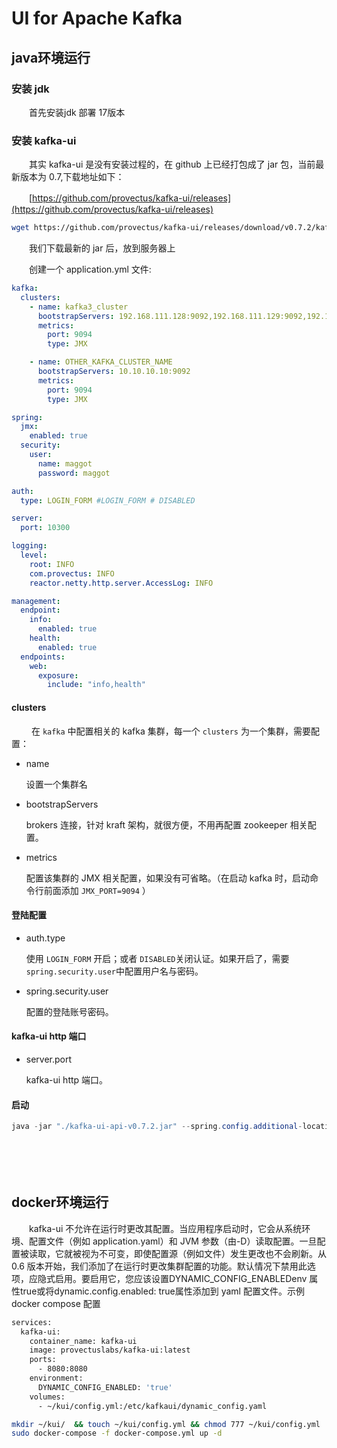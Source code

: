 # UI for Apache Kafka

## java环境运行

### 安装 jdk

　　首先安装jdk 部署 17版本

### 安装 kafka-ui

　　其实 kafka-ui 是没有安装过程的，在 github 上已经打包成了 jar 包，当前最新版本为 0.7,下载地址如下：

　　[https://github.com/provectus/kafka-ui/releases](https://github.com/provectus/kafka-ui/releases)

```bash
wget https://github.com/provectus/kafka-ui/releases/download/v0.7.2/kafka-ui-api-v0.7.2.jar
```

　　我们下载最新的 jar 后，放到服务器上

　　创建一个 application.yml 文件:

```yaml
kafka:
  clusters:
    - name: kafka3_cluster
      bootstrapServers: 192.168.111.128:9092,192.168.111.129:9092,192.168.111.130:9092
      metrics:
        port: 9094
        type: JMX

    - name: OTHER_KAFKA_CLUSTER_NAME
      bootstrapServers: 10.10.10.10:9092
      metrics:
        port: 9094
        type: JMX

spring:
  jmx:
    enabled: true
  security:
    user:
      name: maggot
      password: maggot

auth:
  type: LOGIN_FORM #LOGIN_FORM # DISABLED

server:
  port: 10300

logging:
  level:
    root: INFO
    com.provectus: INFO
    reactor.netty.http.server.AccessLog: INFO

management:
  endpoint:
    info:
      enabled: true
    health:
      enabled: true
  endpoints:
    web:
      exposure:
        include: "info,health"
```

#### clusters

　　 在 `kafka`​ 中配置相关的 kafka 集群，每一个 `clusters`​ 为一个集群，需要配置：

* name

   设置一个集群名

* bootstrapServers

   brokers 连接，针对 kraft 架构，就很方便，不用再配置 zookeeper 相关配置。

* metrics

   配置该集群的 JMX 相关配置，如果没有可省略。（在启动 kafka 时，启动命令行前面添加 `JMX_PORT=9094`​ ）

#### 登陆配置

* auth.type

   使用 `LOGIN_FORM`​ 开启；或者 `DISABLED`​ 关闭认证。如果开启了，需要 `spring.security.user`​ 中配置用户名与密码。

* spring.security.user

   配置的登陆账号密码。

#### kafka-ui http 端口

* server.port

   kafka-ui http 端口。

#### 启动

```java
java -jar "./kafka-ui-api-v0.7.2.jar" --spring.config.additional-location="./application.yml"
```

　　‍

　　‍

## docker环境运行

　　kafka-ui 不允许在运行时更改其配置。当应用程序启动时，它会从系统环境、配置文件（例如 application.yaml）和 JVM  参数（由-D）读取配置。一旦配置被读取，它就被视为不可变，即使配置源（例如文件）发生更改也不会刷新。从 0.6  版本开始，我们添加了在运行时更改集群配置的功能。默认情况下禁用此选项，应隐式启用。要启用它，您应该设置DYNAMIC\_CONFIG\_ENABLEDenv 属性true或将dynamic.config.enabled: true属性添加到 yaml 配置文件。示例 docker compose  配置

```dockerfile
services:
  kafka-ui:
    container_name: kafka-ui
    image: provectuslabs/kafka-ui:latest
    ports:
      - 8080:8080
    environment:
      DYNAMIC_CONFIG_ENABLED: 'true'
    volumes:
      - ~/kui/config.yml:/etc/kafkaui/dynamic_config.yaml
```

```bash
mkdir ~/kui/  && touch ~/kui/config.yml && chmod 777 ~/kui/config.yml
sudo docker-compose -f docker-compose.yml up -d
```

　　‍
